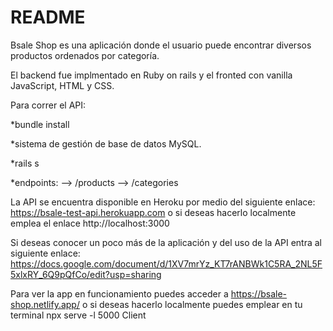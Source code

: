 # README

Bsale Shop es una aplicación donde el usuario puede encontrar diversos productos ordenados por categoría. 

El backend fue implmentado en Ruby on rails y el fronted con vanilla JavaScript, HTML y CSS. 

Para correr el API: 

  *bundle install

  *sistema de gestión de base de datos MySQL. 

  *rails s

  *endpoints:
      --> /products 
      --> /categories


La API se encuentra disponible en Heroku por medio del siguiente enlace: https://bsale-test-api.herokuapp.com o si deseas hacerlo localmente emplea el enlace http://localhost:3000 

Si deseas conocer un poco más de la aplicación y del uso de la API entra al siguiente enlace:
 https://docs.google.com/document/d/1XV7mrYz_KT7rANBWk1C5RA_2NL5F5xlxRY_6Q9pQfCo/edit?usp=sharing


 Para ver la app en funcionamiento puedes acceder a https://bsale-shop.netlify.app/ o si deseas hacerlo localmente puedes emplear  en tu terminal npx serve -l 5000 Client 

